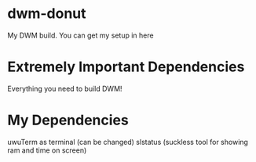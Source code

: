 # dwm-donut
My DWM build.
You can get my setup in here

# Extremely Important Dependencies
Everything you need to build DWM!

# My Dependencies
uwuTerm as terminal (can be changed)
slstatus (suckless tool for showing ram and time on screen)

